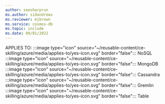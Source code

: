 ```yaml
---
author: seesharprun
ms.author: sidandrews
ms.reviewer: mjbrown
ms.service: cosmos-db
ms.topic: include
ms.date: 09/01/2022
---
```


APPLIES TO:
:::image type="icon" source="~/reusable-content/ce-skilling/azure/media/applies-to/yes-icon.svg" border="false":::
NoSQL
:::image type="icon" source="~/reusable-content/ce-skilling/azure/media/applies-to/yes-icon.svg" border="false":::
MongoDB
:::image type="icon" source="~/reusable-content/ce-skilling/azure/media/applies-to/yes-icon.svg" border="false":::
Cassandra
:::image type="icon" source="~/reusable-content/ce-skilling/azure/media/applies-to/yes-icon.svg" border="false":::
Gremlin
:::image type="icon" source="~/reusable-content/ce-skilling/azure/media/applies-to/yes-icon.svg" border="false":::
Table
